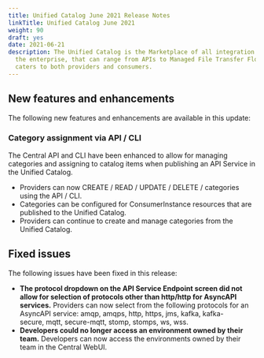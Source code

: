 ```yaml
---
title: Unified Catalog June 2021 Release Notes
linkTitle: Unified Catalog June 2021
weight: 90
draft: yes
date: 2021-06-21
description: The Unified Catalog is the Marketplace of all integration assets in
  the enterprise, that can range from APIs to Managed File Transfer Flows, and
  caters to both providers and consumers.
---
```

## New features and enhancements

The following new features and enhancements are available in this update:

### Category assignment via API / CLI

The Central API and CLI have been enhanced to allow for managing categories and assigning to catalog items when publishing an API Service in the Unified Catalog.

* Providers can now CREATE / READ / UPDATE / DELETE / categories using the API / CLI.
* Categories can be configured for ConsumerInstance resources that are published to the Unified Catalog.
* Providers can continue to create and manage categories from the Unified Catalog.

## Fixed issues

The following issues have been fixed in this release:

* **The protocol dropdown on the API Service Endpoint screen did not allow for selection of protocols other than http/http for AsyncAPI services.** Providers can now select from the following protocols for an AsyncAPI service: amqp, amqps, http, https, jms, kafka, kafka-secure, mqtt, secure-mqtt, stomp, stomps, ws, wss.
* **Developers could no longer access an environment owned by their team.** Developers can now access the environments owned by their team in the Central WebUI.
